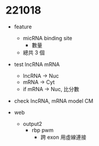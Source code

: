 # 221018

- feature
  - micRNA binding site
    - 數量
  - 總共 3 個

- test lncRNA mRNA
  - lncRNA -> Nuc
  - mRNA -> Cyt
  - if mRNA -> Nuc, 比分數

- check lncRNA, mRNA model CM

- web
  - output2
    - rbp pwm
      - 跨 exon 用虛線連接
